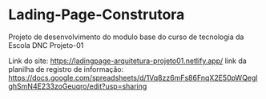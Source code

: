 # Lading-Page-Construtora
Projeto de desenvolvimento do modulo base do curso de tecnologia da Escola DNC Projeto-01

Link do site: https://ladingpage-arquitetura-projeto01.netlify.app/
link da planilha de registro de informação: https://docs.google.com/spreadsheets/d/1Vq8zz6mFs86FnqX2E50pWQeglghSmN4E233zoGeuqro/edit?usp=sharing
